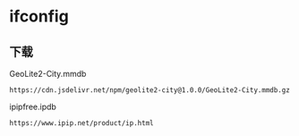 # ifconfig

## 下载

GeoLite2-City.mmdb

```text
https://cdn.jsdelivr.net/npm/geolite2-city@1.0.0/GeoLite2-City.mmdb.gz
```

ipipfree.ipdb

```text
https://www.ipip.net/product/ip.html
```